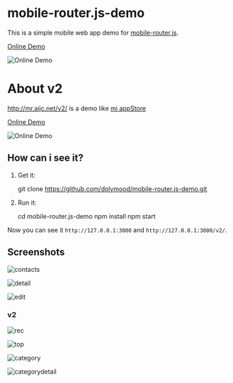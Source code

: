 # mobile-router.js-demo

This is a simple mobile web app demo for [mobile-router.js](https://github.com/dolymood/mobile-router.js).

[Online Demo](http://mr.aijc.net)

![Online Demo](https://github.com/dolymood/mobile-router.js-demo/raw/master/fakeData/QR.png)

# About v2

<http://mr.aijc.net/v2/> is a demo like [mi appStore](http://m.app.mi.com/)

[Online Demo](http://mr.aijc.net/v2/)

![Online Demo](https://github.com/dolymood/mobile-router.js-demo/raw/master/fakeData/v2QR.png)

## How can i see it?

1) Get it:

	git clone https://github.com/dolymood/mobile-router.js-demo.git

2) Run it:
	
	cd mobile-router.js-demo
	npm install
	npm start

Now you can see it `http://127.0.0.1:3000` and `http://127.0.0.1:3000/v2/`.

## Screenshots

![contacts](https://github.com/dolymood/mobile-router.js-demo/raw/master/fakeData/contacts.png)

![detail](https://github.com/dolymood/mobile-router.js-demo/raw/master/fakeData/detail.png)

![edit](https://github.com/dolymood/mobile-router.js-demo/raw/master/fakeData/edit.png)

### v2

![rec](https://github.com/dolymood/mobile-router.js-demo/raw/master/fakeData/rec.png)

![top](https://github.com/dolymood/mobile-router.js-demo/raw/master/fakeData/top.png)

![category](https://github.com/dolymood/mobile-router.js-demo/raw/master/fakeData/category.png)

![categorydetail](https://github.com/dolymood/mobile-router.js-demo/raw/master/fakeData/categorydetail.png)